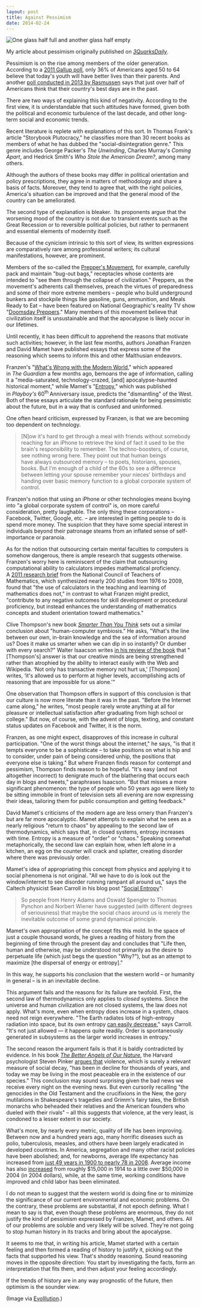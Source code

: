 ```yaml
---
layout: post
title: Against Pessimism
date: 2014-02-24
---
```

<p>
  <img src="{{ assets|key:'images/half-full-half-empty.jpg' }}" alt="One glass half full and another glass half empty">
</p>

<div class="message">
  My article about pessimism originally published on <a href="http://www.3quarksdaily.com/3quarksdaily/2014/02/against-pessimism.html"><em>3QuarksDaily</em></a>.
</div>

Pessimism is on the rise among members of the older generation. According to a [2011 Gallup poll](http://www.gallup.com/poll/147350/optimism-future-youth-reaches-time-low.aspx), only 36% of Americans aged 50 to 64 believe that today's youth will have better lives than their parents. And another [poll conducted in 2013 by Rasmussen](http://www.rasmussenreports.com/public_content/politics/mood_of_america/america_s_best_days) says that just over half of Americans think that their country's best days are in the past.

There are two ways of explaining this kind of negativity. According to the first view, it is understandable that such attitudes have formed, given both the political and economic turbulence of the last decade, and other long-term social and economic trends.

Recent literature is replete with explanations of this sort. In Thomas Frank's article "Storybook Plutocracy," he classifies more than 30 recent books as members of what he has dubbed the "social-disintegration genre." This genre includes George Packer's *The Unwinding*, Charles Murray's *Coming Apart*, and Hedrick Smith's *Who Stole the American Dream?*, among many others.

Although the authors of these books may differ in political orientation and policy prescriptions, they agree in matters of methodology and share a basis of facts. Moreover, they tend to agree that, with the right policies, America's situation can be improved and that the general mood of the country can be ameliorated.

The second type of explanation is bleaker.  Its proponents argue that the worsening mood of the country is not due to transient events such as the Great Recession or to reversible political policies, but rather to permanent and essential elements of modernity itself.

Because of the cynicism intrinsic to this sort of view, its written expressions are comparatively rare among professional writers; its cultural manifestations, however, are prominent.

Members of the so-called the [Prepper's Movement](http://www.nytimes.com/2013/01/27/nyregion/the-doomsday-preppers-of-new-york.html?pagewanted=2&amp;pagewanted=all), for example, carefully pack and maintain "bug-out bags," receptacles whose contents are intended to "see them through the collapse of civilization." Preppers, as the movement's adherents call themselves, preach the virtues of preparedness and some of their more extreme members – people who build underground bunkers and stockpile things like gasoline, guns, ammunition, and Meals Ready to Eat – have been featured on National Geographic's reality TV show "[Doomsday Preppers](http://www.nytimes.com/2012/03/12/arts/television/doomsday-preppers-and-doomsday-bunkers-tv-reality-shows.html)." Many members of this movement believe that civilization itself is unsustainable and that the apocalypse is likely occur in our lifetimes.

Until recently, it has been difficult to apprehend the reasons that motivate such activities; however, in the last few months, authors Jonathan Franzen and David Mamet have published essays that express some of the reasoning which seems to inform this and other Malthusian endeavors.

Franzen's "[What's Wrong with the Modern World](http://www.theguardian.com/books/2013/sep/13/jonathan-franzen-wrong-modern-world)," which appeared in *The* *Guardian* a few months ago, bemoans the age of information, calling it a "media-saturated, technology-crazed, [and] apocalypse-haunted historical moment," while Mamet's "[Entropy](http://playboysfw.kinja.com/entropy-decoding-the-dna-of-this-american-moment-1487425922)," which was published in *Playboy's* 60<sup>th </sup>Anniversary issue, predicts the "dismantling" of the West. Both of these essays articulate the standard rationale for being pessimistic about the future, but in a way that is confused and uninformed.

One often heard criticism, expressed by Franzen, is that we are becoming too dependent on technology.

>[N]ow it's hard to get through a meal with friends without somebody reaching for an iPhone to retrieve the kind of fact it used to be the brain's responsibility to remember. The techno-boosters, of course, see nothing wrong here. They point out that human beings have always outsourced memory – to poets, historians, spouses, books. But I'm enough of a child of the 60s to see a difference between letting your spouse remember your nieces' birthdays and handing over basic memory function to a global corporate system of control.

Franzen's notion that using an iPhone or other technologies means buying into "a global corporate system of control" is, on more careful consideration, pretty laughable. The only thing these corporations – Facebook, Twitter, Google, etc. – are interested in getting people to do is spend more money. The suspicion that they have some special interest in individuals beyond their patronage steams from an inflated sense of self-importance or paranoia.

As for the notion that outsourcing certain mental faculties to computers is somehow dangerous, there is ample research that suggests otherwise. Franzen's worry here is reminiscent of the claim that outsourcing computational ability to calculators impedes mathematical proficiency. A [2011 research brief](http://www.nctm.org/uploadedFiles/Research_News_and_Advocacy/Research/Clips_and_Briefs/2011-Research_brief_18-calculator.pdf) from the National Council of Teachers of Mathematics, which synthesized nearly 200 studies from 1976 to 2009, found that "the use of calculators in the teaching and learning of mathematics does not," in contrast to what Franzen might predict, "contribute to any negative outcomes for skill development or procedural proficiency, but instead enhances the understanding of mathematics concepts and student orientation toward mathematics."

Clive Thompson's new book [*Smarter Than You Think*](http://www.amazon.com/Smarter-Than-You-Think-Technology/dp/1594204454/ref=sr_1_1?s=books&amp;ie=UTF8&amp;qid=1388348500&amp;sr=1-1&amp;keywords=smarter+than+you+think) sets out a similar conclusion about "human-computer symbiosis." He asks, "What's the line between our own, in-brain knowledge and the sea of information around us? Does it make us smarter when we can dip in so instantly? Or dumber with every search?" Walter Isaacson writes [in his review of the book](http://www.nytimes.com/2013/11/03/books/review/smarter-than-you-think-by-clive-thompson.html?pagewanted=all) that "[Thompson's] answer is that our creative minds are being strengthened rather than atrophied by the ability to interact easily with the Web and Wikipedia. ‘Not only has transactive memory not hurt us,' [Thompson] writes, ‘it's allowed us to perform at higher levels, accomplishing acts of reasoning that are impossible for us alone.'"

One observation that Thompson offers in support of this conclusion is that our culture is now more literate than it was in the past. "Before the Internet came along," he writes, "most people rarely wrote anything at all for pleasure or intellectual satisfaction after graduating from high school or college." But now, of course, with the advent of blogs, texting, and constant status updates on Facebook and Twitter, it is the norm.

Franzen, as one might expect, disapproves of this increase in cultural participation. "One of the worst things about the internet," he says, "is that it tempts everyone to be a sophisticate – to take positions on what is hip and to consider, under pain of being considered unhip, the positions that everyone else is taking." But where Franzen finds reason for contempt and pessimism, Thompson finds reason to be hopeful. "It's easy (and not altogether incorrect) to denigrate much of the blathering that occurs each day in blogs and tweets," paraphrases Isaacson. "But that misses a more significant phenomenon: the type of people who 50 years ago were likely to be sitting immobile in front of television sets all evening are now expressing their ideas, tailoring them for public consumption and getting feedback."

David Mamet's criticisms of the modern age are less ornery than Franzen's but are far more apocalyptic. Mamet attempts to explain what he sees as a nearly religious "return to chaos" by appealing to the second law of thermodynamics, which says that, in closed systems, entropy increases with time. Entropy is a measure of "order" or "chaos." Speaking somewhat metaphorically, the second law can explain how, when left alone in a kitchen, an egg on the counter will crack and splatter, creating disorder where there was previously order.

Mamet's idea of appropriating this concept from physics and applying it to social phenomena is not original. "All we have to do is look out the window/internet to see disorder running rampant all around us," says the Caltech physicist Sean Carroll in his blog post "[Social Entropy](http://www.preposterousuniverse.com/blog/2013/01/29/social-entropy/)":

>So people from Henry Adams and Oswald Spengler to Thomas Pynchon and Norbert Wiener have suggested (with different degrees of seriousness) that maybe the social chaos around us is merely the inevitable outcome of some grand dynamical principle.

Mamet's own appropriation of the concept fits this mold. In the space of just a couple thousand words, he gives a reading of history from the beginning of time through the present day and concludes that "Life then, human and otherwise, may be understood not primarily as the desire to perpetuate life (which just begs the question "Why?"), but as an attempt to maximize [the dispersal of energy or entropy]."

In this way, he supports his conclusion that the western world – or humanity in general – is in an inevitable decline.

This argument fails and the reasons for its failure are twofold. First, the second law of thermodynamics only applies to *closed* systems. Since the universe and human civilization are not closed systems, the law does not apply. What's more, even when entropy does increase in a system, chaos need not reign everywhere. "The Earth radiates lots of high-entropy radiation into space, but its own entropy [can easily decrease](http://www.preposterousuniverse.com/blog/2009/05/07/evolution-and-the-second-law/)," says Carroll. "It's not just allowed — it happens quite readily. Order is spontaneously generated in subsystems as the larger world increases in entropy."

The second reason the argument fails is that it is baldly contradicted by evidence. In his book [*The Better Angels of Our Nature*](http://www.amazon.com/Better-Angels-Our-Nature-Violence/dp/0143122010/ref=la_B000AQ3GGO_1_1?s=books&amp;ie=UTF8&amp;qid=1393137668&amp;sr=1-1), the Harvard psychologist Steven Pinker [argues that](http://online.wsj.com/news/articles/SB10001424053111904106704576583203589408180) violence, which is surely a relevant measure of social decay, "has been in decline for thousands of years, and today we may be living in the most peaceable era in the existence of our species." This conclusion may sound surprising given the bad news we receive every night on the evening news. But even cursorily recalling "the genocides in the Old Testament and the crucifixions in the New, the gory mutilations in Shakespeare's tragedies and Grimm's fairy tales, the British monarchs who beheaded their relatives and the American founders who dueled with their rivals" – all this suggests that violence, at the very least, is condoned to a lesser extent in our society.

What's more, by nearly every metric, quality of life has been improving. Between now and a hundred years ago, many horrific diseases such as polio, tuberculosis, measles, and others have been largely eradicated in developed countries. In America, segregation and many other racist policies have been abolished; and, for newborns, average life expectancy has increased from [just 49 years in 1900 to nearly 78 in 2008](http://www.cdc.gov/nchs/data/nvsr/nvsr54/nvsr54_14.pdf). Average income has also [increased](http://visualeconsite.s3.amazonaws.com/wp-content/uploads/2008/05/avg-income-2006.jpg) from roughly $15,000 in 1914 to a little over $50,000 in 2004 (in 2004 dollars), while, at the same time, working conditions have improved and child labor has been eliminated.

I do not mean to suggest that the western world is doing fine or to minimize the significance of our current environmental and economic problems. On the contrary, these problems are substantial, if not epoch defining. What I mean to say is that, even though these problems are enormous, they do not justify the kind of pessimism expressed by Franzen, Mamet, and others. All of our problems are soluble and very likely will be solved. They're not going to stop human history in its tracks and bring about the apocalypse.

It seems to me that, in writing his article, Mamet started with a certain feeling and then formed a reading of history to justify it, picking out the facts that supported his view. That's shoddy reasoning. Sound reasoning moves in the opposite direction: You start by investigating the facts, form an interpretation that fits them, and then adjust your feeling accordingly.

If the trends of history are in any way prognostic of the future, then optimism is the sounder view.

(Image via [Evolllution](http://www.evolllution.com/distance_online_learning/a-glass-half-full-and-half-empty-the-pitfalls-and-possibilities-of-moocs/).)
